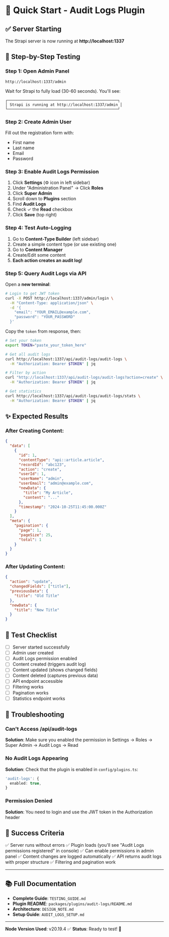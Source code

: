 # 🚀 Quick Start - Audit Logs Plugin

## ✅ Server Starting

The Strapi server is now running at **http://localhost:1337**

## 📝 Step-by-Step Testing

### Step 1: Open Admin Panel
```
http://localhost:1337/admin
```

Wait for Strapi to fully load (30-60 seconds). You'll see:
```
┌─────────────────────────────────────────────────┐
│ Strapi is running at http://localhost:1337/admin │
└─────────────────────────────────────────────────┘
```

### Step 2: Create Admin User
Fill out the registration form with:
- First name
- Last name
- Email
- Password

### Step 3: Enable Audit Logs Permission
1. Click **Settings** (⚙️ icon in left sidebar)
2. Under "Administration Panel" → Click **Roles**
3. Click **Super Admin**
4. Scroll down to **Plugins** section
5. Find **Audit Logs**
6. Check ✓ the **Read** checkbox
7. Click **Save** (top right)

### Step 4: Test Auto-Logging
1. Go to **Content-Type Builder** (left sidebar)
2. Create a simple content type (or use existing one)
3. Go to **Content Manager**
4. Create/Edit some content
5. **Each action creates an audit log!**

### Step 5: Query Audit Logs via API

Open a **new terminal**:

```bash
# Login to get JWT token
curl -X POST http://localhost:1337/admin/login \
  -H "Content-Type: application/json" \
  -d '{
    "email": "YOUR_EMAIL@example.com",
    "password": "YOUR_PASSWORD"
  }'
```

Copy the `token` from response, then:

```bash
# Set your token
export TOKEN="paste_your_token_here"

# Get all audit logs
curl http://localhost:1337/api/audit-logs/audit-logs \
  -H "Authorization: Bearer $TOKEN" | jq

# Filter by action
curl "http://localhost:1337/api/audit-logs/audit-logs?action=create" \
  -H "Authorization: Bearer $TOKEN" | jq

# Get statistics
curl http://localhost:1337/api/audit-logs/audit-logs/stats \
  -H "Authorization: Bearer $TOKEN" | jq
```

## ✨ Expected Results

### After Creating Content:
```json
{
  "data": [
    {
      "id": 1,
      "contentType": "api::article.article",
      "recordId": "abc123",
      "action": "create",
      "userId": 1,
      "userName": "admin",
      "userEmail": "admin@example.com",
      "newData": {
        "title": "My Article",
        "content": "..."
      },
      "timestamp": "2024-10-25T11:45:00.000Z"
    }
  ],
  "meta": {
    "pagination": {
      "page": 1,
      "pageSize": 25,
      "total": 1
    }
  }
}
```

### After Updating Content:
```json
{
  "action": "update",
  "changedFields": ["title"],
  "previousData": {
    "title": "Old Title"
  },
  "newData": {
    "title": "New Title"
  }
}
```

## 🎯 Test Checklist

- [ ] Server started successfully
- [ ] Admin user created
- [ ] Audit Logs permission enabled
- [ ] Content created (triggers audit log)
- [ ] Content updated (shows changed fields)
- [ ] Content deleted (captures previous data)
- [ ] API endpoint accessible
- [ ] Filtering works
- [ ] Pagination works
- [ ] Statistics endpoint works

## 🐛 Troubleshooting

### Can't Access /api/audit-logs
**Solution**: Make sure you enabled the permission in Settings → Roles → Super Admin → Audit Logs → Read

### No Audit Logs Appearing
**Solution**: Check that the plugin is enabled in `config/plugins.ts`:
```typescript
'audit-logs': {
  enabled: true,
}
```

### Permission Denied
**Solution**: You need to login and use the JWT token in the Authorization header

## 🎉 Success Criteria

✅ Server runs without errors
✅ Plugin loads (you'll see "Audit Logs permissions registered" in console)
✅ Can enable permissions in admin panel
✅ Content changes are logged automatically
✅ API returns audit logs with proper structure
✅ Filtering and pagination work

---

## 📚 Full Documentation

- **Complete Guide**: `TESTING_GUIDE.md`
- **Plugin README**: `packages/plugins/audit-logs/README.md`
- **Architecture**: `DESIGN_NOTE.md`
- **Setup Guide**: `AUDIT_LOGS_SETUP.md`

---

**Node Version Used**: v20.19.4 ✅
**Status**: Ready to test! 🚀

